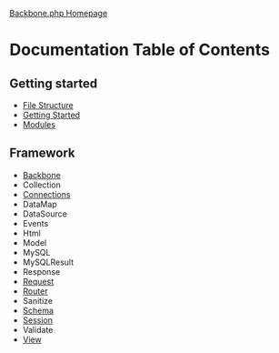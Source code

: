 [Backbone.php Homepage](https://github.com/jamesatracy/Backbone.php)

# Documentation Table of Contents

## Getting started

* [File Structure](file_structure.md)
* [Getting Started](getting_started.md)
* [Modules](modules.md)

## Framework

* [Backbone](backbone_class.md)
* Collection
* [Connections](connections_class.md)
* DataMap
* DataSource
* Events
* Html
* Model
* MySQL
* MySQLResult
* Response
* [Request](request_class.md)
* [Router](router_class.md)
* Sanitize
* [Schema](schema_class.md)
* [Session](session_class.md)
* Validate
* [View](view_class.md)